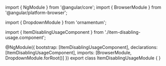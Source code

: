 import { NgModule } from '@angular/core';
import { BrowserModule } from '@angular/platform-browser';
  
import { DropdownModule } from 'ornamentum';
  
import { ItemDisablingUsageComponent } from './item-disabling-usage.component';

@NgModule({
 bootstrap: [ItemDisablingUsageComponent],
 declarations: [ItemDisablingUsageComponent],
 imports: [BrowserModule, DropdownModule.forRoot()]
})
export class ItemDisablingUsageModule {
}
